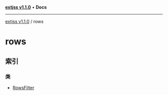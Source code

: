 [**extjss v1.1.0**](../README.md) • **Docs**

***

[extjss v1.1.0](../modules.md) / rows

# rows

## 索引

### 类

- [RowsFilter](classes/RowsFilter.md)
